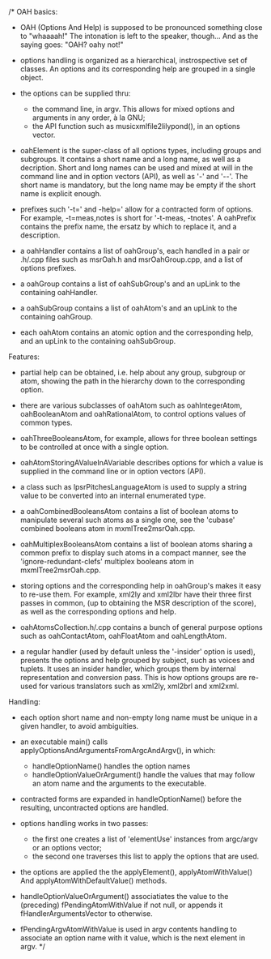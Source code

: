 /*
OAH basics:
  - OAH (Options And Help) is supposed to be pronounced something close to "whaaaah!"
    The intonation is left to the speaker, though...
    And as the saying goes: "OAH? oahy not!"

  - options handling is organized as a hierarchical, instrospective set of classes.
    An options and its corresponding help are grouped in a single object.

  - the options can be supplied thru:
      - the command line, in argv.
        This allows for mixed options and arguments in any order, à la GNU;
      - the API function such as musicxmlfile2lilypond(), in an options vector.

  - oahElement is the super-class of all options types, including groups and subgroups.
    It contains a short name and a long name, as well as a decription.
    Short and long names can be used and mixed at will in the command line
    and in option vectors (API),
    as well as '-' and '--'.
    The short name is mandatory, but the long name may be empty
    if the short name is explicit enough.

  - prefixes such '-t=' and -help=' allow for a contracted form of options.
    For example, -t=meas,notes is short for '-t-meas, -tnotes'.
    A oahPrefix contains the prefix name, the ersatz by which to replace it,
    and a description.

  - a oahHandler contains a list of oahGroup's, each handled
    in a pair or .h/.cpp files such as msrOah.h and msrOahGroup.cpp,
    and a list of options prefixes.

  - a oahGroup contains a list of oahSubGroup's
    and an upLink to the containing oahHandler.

  - a oahSubGroup contains a list of oahAtom's
    and an upLink to the containing oahGroup.

  - each oahAtom contains an atomic option and the corresponding help,
    and an upLink to the containing oahSubGroup.

Features:
  - partial help can be obtained, i.e. help about any group, subgroup or atom,
    showing the path in the hierarchy down to the corresponding option.

  - there are various subclasses of oahAtom such as oahIntegerAtom, oahBooleanAtom
    and oahRationalAtom, to control options values of common types.

  - oahThreeBooleansAtom, for example, allows for three boolean settings
    to be controlled at once with a single option.

  - oahAtomStoringAValueInAVariable describes options for which a value is supplied
    in the command line or in option vectors (API).

  - a class such as lpsrPitchesLanguageAtom is used
    to supply a string value to be converted into an internal enumerated type.

  - a oahCombinedBooleansAtom contains a list of boolean atoms
    to manipulate several such atoms as a single one,
    see the 'cubase' combined booleans atom in mxmlTree2msrOah.cpp.

  - oahMultiplexBooleansAtom contains a list of boolean atoms
    sharing a common prefix to display such atoms in a compact manner,
    see the 'ignore-redundant-clefs' multiplex booleans atom in mxmlTree2msrOah.cpp.

  - storing options and the corresponding help in oahGroup's makes it easy to re-use them.
    For example, xml2ly and xml2lbr have their three first passes in common,
    (up to obtaining the MSR description of the score),
    as well as the corresponding options and help.

  - oahAtomsCollection.h/.cpp contains a bunch of general purpose options
    such as oahContactAtom, oahFloatAtom and oahLengthAtom.

  - a regular handler (used by default unless the '-insider' option is used),
    presents the options and help grouped by subject, such as voices and tuplets.
    It uses an insider handler, which groups them by internal representation
    and conversion pass.
    This is how options groups are re-used for various
    translators such as xml2ly, xml2brl and xml2xml.

Handling:
  - each option short name and non-empty long name must be unique in a given handler,
    to avoid ambiguities.

  - an executable main() calls applyOptionsAndArgumentsFromArgcAndArgv(), in which:
    - handleOptionName() handles the option names
    - handleOptionValueOrArgument() handle the values that may follow an atom name
      and the arguments to the executable.

  - contracted forms are expanded in handleOptionName() before the resulting,
    uncontracted options are handled.

  - options handling works in two passes:
      - the first one creates a list of 'elementUse' instances from
        argc/argv or an options vector;
      - the second one traverses this list to apply the options that are used.

  - the options are applied the the applyElement(), applyAtomWithValue() And
    applyAtomWithDefaultValue() methods.

  - handleOptionValueOrArgument() associatiates the value
    to the (preceding) fPendingAtomWithValue if not null,
    or appends it fHandlerArgumentsVector to otherwise.

  - fPendingArgvAtomWithValue is used in argv contents handling
    to associate an option name with it value, which is the next element in argv.
*/

